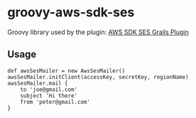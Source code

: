 # groovy-aws-sdk-ses

Groovy library used by the plugin: [AWS SDK SES Grails Plugin](https://github.com/agorapulse/grails-aws-sdk/tree/master/grails-aws-sdk-ses)

## Usage

```` 
def awsSesMailer = new AwsSesMailer() 
awsSesMailer.initClient(accessKey, secretKey, regionName)
awsSesMailer.mail {
    to 'joe@gmail.com'
    subject 'Hi there'
    from 'peter@gmail.com'
}
```` 
